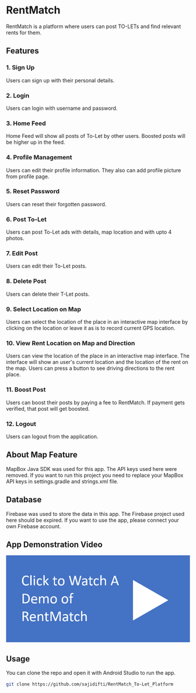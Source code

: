 # RentMatch

RentMatch is a platform where users can post TO-LETs and find relevant rents for them.

## Features

### 1. Sign Up

Users can sign up with their personal details.

### 2. Login

Users can login with username and password.

### 3. Home Feed

Home Feed will show all posts of To-Let by other users. Boosted posts will be higher up in the feed.

### 4. Profile Management

Users can edit their profile information. They also can add profile picture from profile page.

### 5. Reset Password

Users can reset their forgotten password.

### 6. Post To-Let

Users can post To-Let ads with details, map location and with upto 4 photos.

### 7. Edit Post

Users can edit their To-Let posts.

### 8. Delete Post

Users can delete their T-Let posts.

### 9. Select Location on Map

Users can select the location of the place in an interactive map interface by clicking on the location or leave it as is to record current GPS location.

### 10. View Rent Location on Map and Direction

Users can view the location of the place in an interactive map interface. The interface will show an user's current location and the location of the rent on the map. Users can press a button to see driving directions to the rent place.

### 11. Boost Post

Users can boost their posts by paying a fee to RentMatch. If payment gets verified, that post will get boosted.

### 12. Logout

Users can logout from the application.

## About Map Feature

MapBox Java SDK was used for this app. The API keys used here were removed. If you want to run this project you need to replace your MapBox API keys in settings.gradle and strings.xml file.

## Database

Firebase was used to store the data in this app. The Firebase project used here should be expired. If you want to use the app, please connect your own Firebase account.

## App Demonstration Video

[![Video Thumbnail](demo.png)](https://sajidifti.com/static/RentMatchDemo.mp4)

## Usage

You can clone the repo and open it with Android Studio to run the app.

```bash
git clone https://github.com/sajidifti/RentMatch_To-Let_Platform
```
